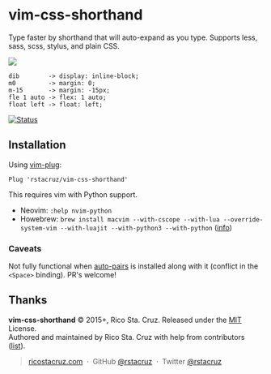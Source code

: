 # vim-css-shorthand

Type faster by shorthand that will auto-expand as you type. Supports less, sass, scss, stylus, and plain CSS.

![](https://raw.githubusercontent.com/rstacruz/vim-css-shorthand/gh-pages/screencast.gif)

```
dib        -> display: inline-block;
m0         -> margin: 0;
m-15       -> margin: -15px;
fle 1 auto -> flex: 1 auto;
float left -> float: left;
```

[![Status](https://travis-ci.org/rstacruz/vim-css-shorthand.svg?branch=master)](https://travis-ci.org/rstacruz/vim-css-shorthand)  

## Installation

Using [vim-plug]:

```vim
Plug 'rstacruz/vim-css-shorthand'
```

This requires vim with Python support.

 * Neovim: `:help nvim-python`
 * Howebrew: `brew install macvim --with-cscope --with-lua --override-system-vim --with-luajit --with-python3 --with-python` ([info](http://ricostacruz.com/til/use-macvim-with-lua.html))

### Caveats

Not fully functional when [auto-pairs] is installed along with it (conflict in the `<Space>` binding). PR's welcome!


## Thanks

**vim-css-shorthand** © 2015+, Rico Sta. Cruz. Released under the [MIT] License.<br>
Authored and maintained by Rico Sta. Cruz with help from contributors ([list][contributors]).

> [ricostacruz.com](http://ricostacruz.com) &nbsp;&middot;&nbsp;
> GitHub [@rstacruz](https://github.com/rstacruz) &nbsp;&middot;&nbsp;
> Twitter [@rstacruz](https://twitter.com/rstacruz)

[MIT]: http://mit-license.org/
[contributors]: http://github.com/rstacruz/vim-css-shorthard/contributors
[auto-pairs]: https://github.com/jiangmiao/auto-pairs
[vim-plug]: https://github.com/junegunn/vim-plug
